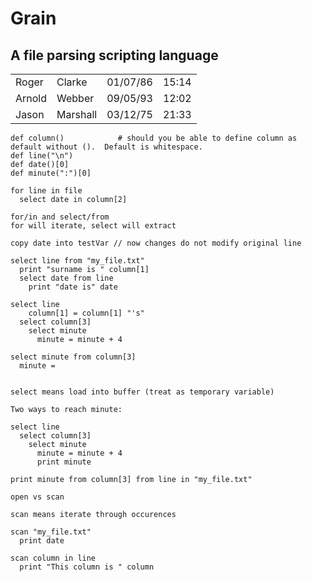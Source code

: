 # Grain
## A file parsing scripting language

<table>
  <tbody>
    <tr>
      <td>Roger</td>
      <td>Clarke</td>
      <td>01/07/86</td>
      <td>15:14</td>
    </tr>
    <tr>
      <td>Arnold</td>
      <td>Webber</td>
      <td>09/05/93</td>
      <td>12:02</td>
    </tr>
    <tr>
      <td>Jason</td>
      <td>Marshall</td>
      <td>03/12/75</td>
      <td>21:33</td>
    </tr>
  </tbody>
</table>
  
```
def column()            # should you be able to define column as default without ().  Default is whitespace.
def line("\n")
def date()[0]
def minute(":")[0]

for line in file
  select date in column[2]
  
for/in and select/from 
for will iterate, select will extract

copy date into testVar // now changes do not modify original line

select line from "my_file.txt"
  print "surname is " column[1]
  select date from line
    print "date is" date
    
select line
    column[1] = column[1] "'s"
  select column[3]
    select minute
      minute = minute + 4
  
select minute from column[3]
  minute = 
  
 
select means load into buffer (treat as temporary variable)

Two ways to reach minute:

select line
  select column[3]
    select minute
      minute = minute + 4
      print minute
      
print minute from column[3] from line in "my_file.txt"
    
open vs scan

scan means iterate through occurences

scan "my_file.txt"
  print date
  
scan column in line
  print "This column is " column
```
